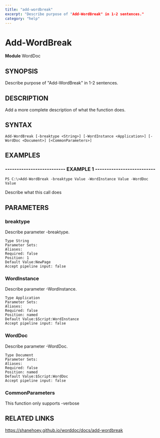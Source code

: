 ```yaml
---
title: "add-wordbreak"
excerpt: "Describe purpose of "Add-WordBreak" in 1-2 sentences."
category: "help"
---
```


# Add-WordBreak
**Module** WordDoc

## SYNOPSIS
Describe purpose of "Add-WordBreak" in 1-2 sentences.

## DESCRIPTION
Add a more complete description of what the function does.

## SYNTAX

```
Add-WordBreak [-breaktype <String>] [-WordInstance <Application>] [-WordDoc <Document>] [<CommonParameters>]
```


## EXAMPLES

### -------------------------- EXAMPLE 1 --------------------------


```
PS C:\>Add-WordBreak -breaktype Value -WordInstance Value -WordDoc Value
```

Describe what this call does


## PARAMETERS

### breaktype

Describe parameter -breaktype.

```
Type String
Parameter Sets: 
Aliases: 
Required: false
Position: 1
Default Value:NewPage
Accept pipeline input: false
```
### WordInstance

Describe parameter -WordInstance.

```
Type Application
Parameter Sets: 
Aliases: 
Required: false
Position: named
Default Value:$Script:WordInstance
Accept pipeline input: false
```
### WordDoc

Describe parameter -WordDoc.

```
Type Document
Parameter Sets: 
Aliases: 
Required: false
Position: named
Default Value:$Script:WordDoc
Accept pipeline input: false
```
### CommonParameters

This function only supports -verbose

## RELATED LINKS


https://shanehoey.github.io/worddoc/docs/add-wordbreak
